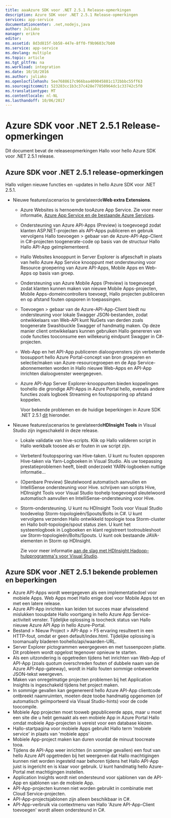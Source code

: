 ```yaml
---
title: aaaAzure SDK voor .NET 2.5.1 Release-opmerkingen
description: Azure SDK voor .NET 2.5.1 Release-opmerkingen
services: app-service
documentationcenter: .net,nodejs,java
author: Juliako
manager: erikre
editor: 
ms.assetid: 8d3d815f-bb58-447e-8ff0-f9b9603c7b00
ms.service: app-service
ms.devlang: multiple
ms.topic: article
ms.tgt_pltfrm: na
ms.workload: integration
ms.date: 10/10/2016
ms.author: juliako
ms.openlocfilehash: 5ee7688617c966baa409045881c172bbbc55ff63
ms.sourcegitcommit: 523283cc1b3c37c428e77850964dc1c33742c5f0
ms.translationtype: MT
ms.contentlocale: nl-NL
ms.lasthandoff: 10/06/2017
---
```

# <a name="azure-sdk-for-net-251-release-notes"></a>Azure SDK voor .NET 2.5.1 Release-opmerkingen
Dit document bevat de releaseopmerkingen Hallo voor hello Azure SDK voor .NET 2.5.1 release. 

## <a name="azure-sdk-for-net-251-release-notes"></a>Azure SDK voor .NET 2.5.1 release-opmerkingen
Hallo volgen nieuwe functies en -updates in hello Azure SDK voor .NET 2.5.1.

* Nieuwe features\scenarios te gerelateerde**Web extra Extensions**. 
  
  * Azure Websites is hernoemde tooAzure App Service. Zie voor meer informatie, [Azure App Service en de bestaande Azure Services](../app-service-web/app-service-changes-existing-services.md).
  * Ondersteuning van Azure API-Apps (Preview) is toegevoegd zodat klanten ASP.NET-projecten als API-Apps publiceren en gebruik vervolgens Hallo toevoegen > gebaar van de Azure-API-App-Client in C#-projecten toogenerate-code op basis van de structuur Hallo Hallo API-App geïmplementeerd. 
  * Hallo Websites knooppunt in Server Explorer is afgeschaft in plaats van hello Azure App Service knooppunt met ondersteuning voor Resource groepering van Azure API-Apps, Mobile Apps en Web-Apps op basis van groep.
  * Ondersteuning van Azure Mobile Apps (Preview) is toegevoegd zodat klanten kunnen maken van nieuwe Mobile Apps-projecten, Mobile Apps-domeincontrollers toevoegt, Hallo projecten publiceren en op afstand fouten opsporen in toepassingen.
  * Toevoegen > gebaar van de Azure-API-App-Client biedt nu ondersteuning voor lokale Swagger JSON-bestanden, zodat ontwikkelaars van Web-API kunt NuGets van derden zoals toogenerate Swashbuckle Swagger of handmatig maken. Op deze manier client ontwikkelaars kunnen gebruiken Hallo genereren van code functies tooconsume een willekeurig eindpunt Swagger in C#-projecten. 
  * Web-App en het API-App publiceren dialoogvensters zijn verbeterde toosupport hello Azure Portal-concept van bron groeperen en selectie/maken van Azure-resourcegroepen en de App Service-abonnementen worden in Hallo nieuwe Web-Apps en API-App inrichten dialoogvenster weergegeven. 
  * Azure API-App Server Explorer-knooppunten bieden koppelingen toohello die grondige API-Apps in Azure Portal hello, evenals andere functies zoals logboek Streaming en foutopsporing op afstand koppelen.
    
    Voor bekende problemen en de huidige beperkingen in Azure SDK .NET 2.5.1 [dit](app-service-release-notes.md#known_issues_2_5_1) hieronder.
* Nieuwe features\scenarios te gerelateerde**HDInsight Tools** in Visual Studio zijn ingeschakeld in deze release. 
  
  * Lokale validatie van hive-scripts. Klik op Hallo valideren script in Hallo werkbalk toosee als er fouten in uw script zijn. 
  * Verbeterd foutopsporing van Hive-taken. U kunt nu fouten opsporen Hive-taken via Yarn-Logboeken in Visual Studio. Als uw toepassing prestatieproblemen heeft, biedt onderzoekt YARN-logboeken nuttige informatie...
  * (Openbare Preview) Sleutelwoord automatisch aanvullen en IntelliSense ondersteuning voor Hive. schrijven van scripts Hive, HDInsight Tools voor Visual Studio toohelp toegevoegd sleutelwoord automatisch aanvullen en IntelliSense-ondersteuning voor Hive.
  * Storm-ondersteuning. U kunt nu HDInsight Tools voor Visual Studio toodevelop Storm-topologieën/Spouts/Bolts in C#. U kunt vervolgens verzenden Hallo ontwikkeld topologie tooa Storm-cluster en Hallo bolt-topologie/spout status zien. U kunt het systeemlogboek in Logboeken en klant registreert tootroubleshoot uw Storm-topologieën/Bolts/Spouts. U kunt ook bestaande JAVA-elementen in Storm op HDInsight.
    
    Zie voor meer informatie [aan de slag met HDInsight Hadoop-hulpprogramma's voor Visual Studio](../hdinsight/hdinsight-hadoop-visual-studio-tools-get-started.md).

## <a id="known_issues_2_5_1"></a>Azure SDK voor .NET 2.5.1 bekende problemen en beperkingen
* Azure API-Apps wordt weergegeven als een implementatiedoel voor mobiele Apps. Web Apps moet Hallo enige doel voor Mobile Apps tot en met een latere release. 
* Azure API-App inrichten kan leiden tot succes maar afwisselend mislukken tooupdate Hallo voortgang in hello Azure App Service-activiteit venster. Tijdelijke oplossing is toocheck status van Hallo nieuwe Azure API App in hello Azure-Portal. 
* Bestand > Nieuw Project > API-App > F5 ervaring resulteert in een HTTP-fout, omdat er geen default/index.html. Tijdelijke oplossing is toomanually bladeren toohello/api/waarden-URL. 
* Server Explorer pictogrammen weergegeven en met tussenpozen platte. Dit probleem wordt opgelost tegenover opnieuw te starten. 
* Als een uitzondering is opgetreden tijdens het inrichten van Web-App of API-App (zoals quotum overschreden fouten of dubbele naam van de Azure API-App-gateway), wordt in Hallo fouten sommige onbewerkte JSON-tekst weergeven. 
* Maken van onregelmatige projecten problemen bij het Application Insights is ingeschakeld tijdens het project maken.
* In sommige gevallen kan gegenereerd hello Azure API-App clientcode ontbreekt naamruimten, moeten deze toobe handmatig opgenomen (of automatisch geïmporteerd via Visual Studio-hints) voor de code toocompile. 
* Mobiele App projecten moet tooweb gepubliceerde apps, maar u moet een site die u hebt gemaakt als een mobiele App in Azure Portal Hallo omdat mobiele App-projecten is vereist voor een database kiezen. 
* Hallo-startpagina voor mobiele Apps gebruikt Hallo term 'mobiele service' in plaats van 'mobiele apps' 
* Mobiele App-project maken kan duren voordat de minuut toocreate tooa. 
* Tijdens de API-App weer inrichten (in sommige gevallen) een fout van hello Azure API opgetreden bij het weergeven dat Hallo machtigingen kunnen niet worden ingesteld naar behoren tijdens het Hallo API-App juist is ingericht en is klaar voor gebruik. U kunt handmatig hello Azure-Portal met machtigingen instellen.
* Application Insights wordt niet ondersteund voor sjablonen van de API-App en sjablonen van de mobiele App.
* API-App-projecten kunnen niet worden gebruikt in combinatie met Cloud Service-projecten.
* API-App-projectsjablonen zijn alleen beschikbaar in C#.
* API-App-verbruik via contextmenu van Hallo 'Azure API-App-Client toevoegen' wordt alleen ondersteund in C#.

